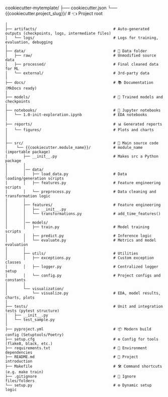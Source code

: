 cookiecutter-mytemplate/
├── cookiecutter.json
└── {{cookiecutter.project_slug}}/                  # 👈 Project root
    
    │
    ├── artifacts/                                  # Auto-generated outputs (checkpoints, logs, intermediate files)
    │   └── logs/                                   # Logs for training, evaluation, debugging                
    │
    ├── data/                                       # 📂 Data folder
    │   ├── raw/                                    # Unmodified source data
    │   ├── processed/                              # Final cleaned data for ML
    │   └── external/                               # 3rd-party data
    │
    ├── docs/                                       # 📚 Documentation (MkDocs ready)
    │
    ├── models/                                     # 🧠 Trained models and checkpoints
    │
    ├── notebooks/                                  # 📒 Jupyter notebooks
    │   └── 1.0-init-exploration.ipynb              # EDA notebooks
    │
    ├── reports/                                    # 📊 Generated reports
    │   └── figures/                                # Plots and charts
    │
    │ 
    ├── src/                                        # 🧠 Main source code
    │    └── {{cookiecutter.module_name}}/          # module_name (importable package)
    │       ├── __init__.py                         # Makes src a Python package
    │       │
    │       │── data/
    │       │   ├── load_data.py                    # Data loading/generation scripts 
    │       │   ├── features.py                     # Feature engineering scripts   
    │       │   └── preprocess.py                   # Data cleaning and transformation logic 
    │       │
    │       ├── features/                           # Feature engineering
    │       │   ├── __init__.py
    │       │   └── transformations.py              # add_time_features()
    │       │
    │       │── models/
    │       │   ├── train.py                        # Model training scripts
    │       │   ├── predict.py                      # Inference logic
    │       │   └── evaluate.py                     # Metrics and model evaluation    
    │       │ 
    │       ├── utils/                              # Utilities
    │       │   ├── exceptions.py                   # Custom exception classes
    │       │   ├── logger.py                       # Centralized logger setup
    │       │   └── config.py                       # Project configs and constants
    │       │    
    │       └── visualization/           
    │           └── visualize.py                    # EDA, model results, charts, plots   
    │
    ├── tests/                                      # Unit and integration tests (pytest structure)
    │   ├── __init__.py
    │   └── test_sample.py
    │
    ├── pyproject.yml                               # 📦 Modern build config (Setuptools/Poetry)
    ├── setup.cfg                                   # ⚙️ Config for tools (flake8, black, etc.)
    ├── requirements.txt                            # 📜 Environment dependencies
    ├── README.md                                   # 📘 Project introduction
    ├── Makefile                                    # 🛠️ Command shortcuts (e.g. make train)
    ├── .gitignore                                  # 🙈 Ignore files/folders
    └── setup.py                                    # ⚙️ Dynamic setup logic